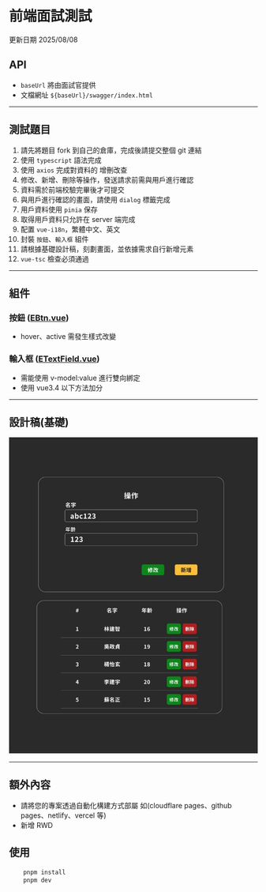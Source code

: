 # 前端面試測試

更新日期 2025/08/08

## API

- `baseUrl` 將由面試官提供
- 文檔網址 `${baseUrl}/swagger/index.html`

---

## 測試題目

1. 請先將題目 fork 到自己的倉庫，完成後請提交整個 git 連結
2. 使用 `typescript` 語法完成
3. 使用 `axios` 完成對資料的 增刪改查
4. 修改、新增、刪除等操作，發送請求前需與用戶進行確認
5. 資料需於前端校驗完畢後才可提交
6. 與用戶進行確認的畫面，請使用 `dialog` 標籤完成
7. 用戶資料使用 `pinia` 保存
8. 取得用戶資料只允許在 server 端完成
9. 配置 `vue-i18n`，繁體中文、英文
10. 封裝 `按鈕`、`輸入框` 組件
11. 請根據基礎設計稿，刻劃畫面，並依據需求自行新增元素
12. `vue-tsc` 檢查必須通過

---

## 組件

### 按鈕 ([EBtn.vue](components/EBtn.vue))

- hover、active 需發生樣式改變

### 輸入框 ([ETextField.vue](components/ETextField.vue))

- 需能使用 v-model:value 進行雙向綁定
- 使用 vue3.4 以下方法加分

---

## 設計稿(基礎)

![test.jpg](public/test.jpg)

---

## 額外內容

- 請將您的專案透過自動化構建方式部屬 如(cloudflare pages、github pages、netlify、vercel 等)
- 新增 RWD

## 使用

```shell
    pnpm install
    pnpm dev
```
